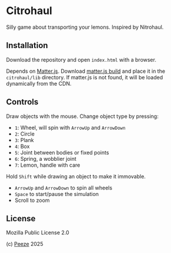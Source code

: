 # Citrohaul

Silly game about transporting your lemons. Inspired by Nitrohaul.

## Installation

Download the repository and open `index.html` with a browser.

Depends on [Matter.js](https://github.com/liabru/matter-js). Download
[matter.js build](https://github.com/liabru/matter-js/tree/master/build) and
place it in the `citrohaul/lib` directory. If matter.js is not found, it will
be loaded dynamically from the CDN.

## Controls

Draw objects with the mouse. Change object type by pressing:
- `1`: Wheel, will spin with `ArrowUp` and `ArrowDown`
- `2`: Circle
- `3`: Plank
- `4`: Box
- `5`: Joint between bodies or fixed points
- `6`: Spring, a wobblier joint
- `7`: Lemon, handle with care

Hold `Shift` while drawing an object to make it immovable.

- `ArrowUp` and `ArrowDown` to spin all wheels
- `Space` to start/pause the simulation
- Scroll to zoom

## License

Mozilla Public License 2.0

(c) [Peeze](https://www.github.com/Peeze) 2025
